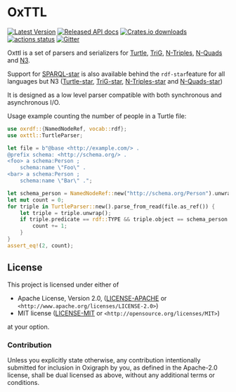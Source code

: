 OxTTL
=====

[![Latest Version](https://img.shields.io/crates/v/oxttl.svg)](https://crates.io/crates/oxttl)
[![Released API docs](https://docs.rs/oxttl/badge.svg)](https://docs.rs/oxttl)
[![Crates.io downloads](https://img.shields.io/crates/d/oxttl)](https://crates.io/crates/oxttl)
[![actions status](https://github.com/oxigraph/oxigraph/workflows/build/badge.svg)](https://github.com/oxigraph/oxigraph/actions)
[![Gitter](https://badges.gitter.im/oxigraph/community.svg)](https://gitter.im/oxigraph/community?utm_source=badge&utm_medium=badge&utm_campaign=pr-badge)

Oxttl is a set of parsers and serializers for [Turtle](https://www.w3.org/TR/turtle/), [TriG](https://www.w3.org/TR/trig/), [N-Triples](https://www.w3.org/TR/n-triples/), [N-Quads](https://www.w3.org/TR/n-quads/) and [N3](https://w3c.github.io/N3/spec/).

Support for [SPARQL-star](https://w3c.github.io/rdf-star/cg-spec/2021-12-17.html) is also available behind the `rdf-star`feature for all languages but N3 ([Turtle-star](https://w3c.github.io/rdf-star/cg-spec/2021-12-17.html#turtle-star), [TriG-star](https://w3c.github.io/rdf-star/cg-spec/2021-12-17.html#trig-star), [N-Triples-star](https://w3c.github.io/rdf-star/cg-spec/2021-12-17.html#n-triples-star) and [N-Quads-star](https://w3c.github.io/rdf-star/cg-spec/2021-12-17.html#n-quads-star))

It is designed as a low level parser compatible with both synchronous and asynchronous I/O.

Usage example counting the number of people in a Turtle file:
```rust
use oxrdf::{NamedNodeRef, vocab::rdf};
use oxttl::TurtleParser;

let file = b"@base <http://example.com/> .
@prefix schema: <http://schema.org/> .
<foo> a schema:Person ;
    schema:name \"Foo\" .
<bar> a schema:Person ;
    schema:name \"Bar\" .";

let schema_person = NamedNodeRef::new("http://schema.org/Person").unwrap();
let mut count = 0;
for triple in TurtleParser::new().parse_from_read(file.as_ref()) {
    let triple = triple.unwrap();
    if triple.predicate == rdf::TYPE && triple.object == schema_person.into() {
        count += 1;
    }
}
assert_eq!(2, count);
```


## License

This project is licensed under either of

* Apache License, Version 2.0, ([LICENSE-APACHE](../LICENSE-APACHE) or
  `<http://www.apache.org/licenses/LICENSE-2.0>`)
* MIT license ([LICENSE-MIT](../LICENSE-MIT) or
  `<http://opensource.org/licenses/MIT>`)

at your option.


### Contribution

Unless you explicitly state otherwise, any contribution intentionally submitted for inclusion in Oxigraph by you, as defined in the Apache-2.0 license, shall be dual licensed as above, without any additional terms or conditions.

